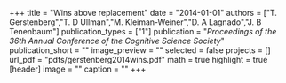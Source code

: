 +++
title = "Wins above replacement"
date = "2014-01-01"
authors = ["T. Gerstenberg","T. D Ullman","M. Kleiman-Weiner","D. A Lagnado","J. B Tenenbaum"]
publication_types = ["1"]
publication = "_Proceedings of the 36th Annual Conference of the Cognitive Science Society_"
publication_short = ""
image_preview = ""
selected = false
projects = []
url_pdf = "pdfs/gerstenberg2014wins.pdf"
math = true
highlight = true
[header]
image = ""
caption = ""
+++

